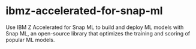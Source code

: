 # ibmz-accelerated-for-snap-ml
Use IBM Z Accelerated for Snap ML to build and deploy ML models with Snap ML, an open-source library that optimizes the training and scoring of popular ML models.
